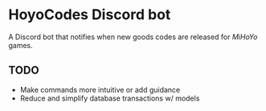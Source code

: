 # HoyoCodes Discord bot
A Discord bot that notifies when new goods codes are released for *MiHoYo* games.

## TODO
- Make commands more intuitive or add guidance
- Reduce and simplify database transactions w/ models